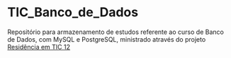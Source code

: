 # TIC_Banco_de_Dados
Repositório para armazenamento de estudos referente ao curso de Banco de Dados, com MySQL e PostgreSQL, ministrado através do projeto [Residência em TIC 12](https://tic-hub.irede.org.br/)

